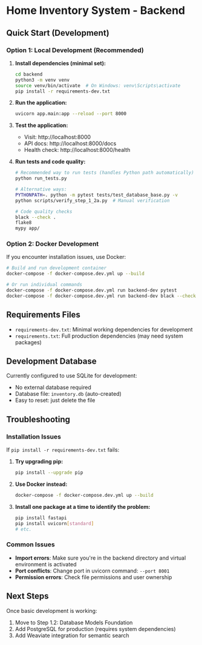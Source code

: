 # Home Inventory System - Backend

## Quick Start (Development)

### Option 1: Local Development (Recommended)

1. **Install dependencies (minimal set):**
   ```bash
   cd backend
   python3 -m venv venv
   source venv/bin/activate  # On Windows: venv\Scripts\activate
   pip install -r requirements-dev.txt
   ```

2. **Run the application:**
   ```bash
   uvicorn app.main:app --reload --port 8000
   ```

3. **Test the application:**
   - Visit: http://localhost:8000
   - API docs: http://localhost:8000/docs
   - Health check: http://localhost:8000/health

4. **Run tests and code quality:**
   ```bash
   # Recommended way to run tests (handles Python path automatically)
   python run_tests.py
   
   # Alternative ways:
   PYTHONPATH=. python -m pytest tests/test_database_base.py -v
   python scripts/verify_step_1_2a.py  # Manual verification
   
   # Code quality checks
   black --check .
   flake8
   mypy app/
   ```

### Option 2: Docker Development

If you encounter installation issues, use Docker:

```bash
# Build and run development container
docker-compose -f docker-compose.dev.yml up --build

# Or run individual commands
docker-compose -f docker-compose.dev.yml run backend-dev pytest
docker-compose -f docker-compose.dev.yml run backend-dev black --check .
```

## Requirements Files

- `requirements-dev.txt`: Minimal working dependencies for development
- `requirements.txt`: Full production dependencies (may need system packages)

## Development Database

Currently configured to use SQLite for development:
- No external database required
- Database file: `inventory.db` (auto-created)
- Easy to reset: just delete the file

## Troubleshooting

### Installation Issues

If `pip install -r requirements-dev.txt` fails:

1. **Try upgrading pip:**
   ```bash
   pip install --upgrade pip
   ```

2. **Use Docker instead:**
   ```bash
   docker-compose -f docker-compose.dev.yml up --build
   ```

3. **Install one package at a time to identify the problem:**
   ```bash
   pip install fastapi
   pip install uvicorn[standard]
   # etc.
   ```

### Common Issues

- **Import errors**: Make sure you're in the backend directory and virtual environment is activated
- **Port conflicts**: Change port in uvicorn command: `--port 8001`
- **Permission errors**: Check file permissions and user ownership

## Next Steps

Once basic development is working:
1. Move to Step 1.2: Database Models Foundation
2. Add PostgreSQL for production (requires system dependencies)
3. Add Weaviate integration for semantic search